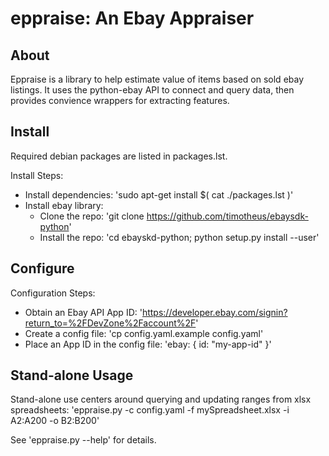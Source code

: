 # eppraise: An Ebay Appraiser #

## About ##
Eppraise is a library to help estimate value of items based on sold ebay 
listings. It uses the python-ebay API to connect and query data, then provides
convience wrappers for extracting features.

## Install ##
Required debian packages are listed in packages.lst.

Install Steps:

  - Install dependencies: 'sudo apt-get install $( cat ./packages.lst )'
  - Install ebay library:
    - Clone the repo: 'git clone https://github.com/timotheus/ebaysdk-python'
    - Install the repo: 'cd ebayskd-python; python setup.py install --user'

## Configure ##
Configuration Steps:
  - Obtain an Ebay API App ID: 'https://developer.ebay.com/signin?return_to=%2FDevZone%2Faccount%2F'
  - Create a config file: 'cp config.yaml.example config.yaml'
  - Place an App ID in the config file: 'ebay: { id: "my-app-id" }'

## Stand-alone Usage ##
Stand-alone use centers around querying and updating ranges from xlsx spreadsheets:
  'eppraise.py -c config.yaml -f mySpreadsheet.xlsx -i A2:A200 -o B2:B200'

See 'eppraise.py --help' for details.
